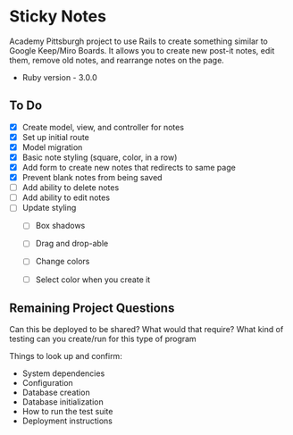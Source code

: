 # Sticky Notes
Academy Pittsburgh project to use Rails to create something similar to Google Keep/Miro Boards. It allows you to create new post-it notes, edit them, remove old notes, and rearrange notes on the page.

* Ruby version - 3.0.0


## To Do
- [x] Create model, view, and controller for notes
- [x] Set up initial route
- [x] Model migration
- [x] Basic note styling (square, color, in a row)
- [x] Add form to create new notes that redirects to same page
- [x] Prevent blank notes from being saved
- [ ] Add ability to delete notes
- [ ] Add ability to edit notes
- [ ] Update styling
    - [ ] Box shadows
    - [ ] Drag and drop-able
    - [ ] Change colors
    - [ ] Select color when you create it 


## Remaining Project Questions
Can this be deployed to be shared? What would that require?
What kind of testing can you create/run for this type of program


Things to look up and confirm:

* System dependencies
* Configuration
* Database creation
* Database initialization
* How to run the test suite
* Deployment instructions

